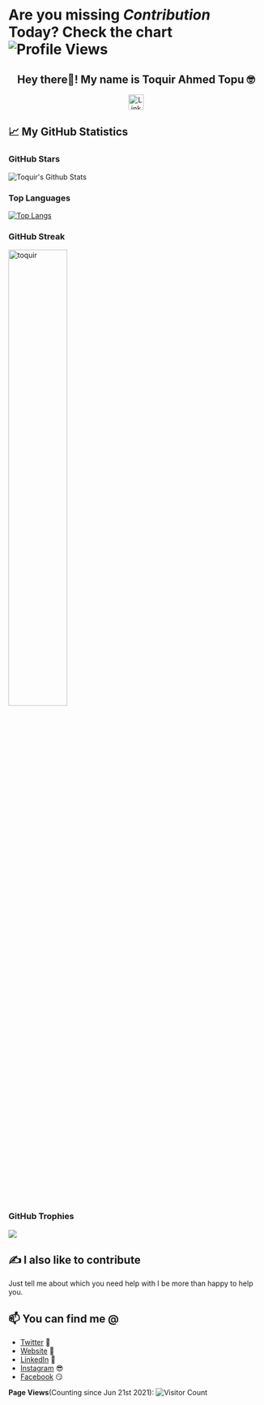 # Are you missing *Contribution* Today? Check the chart <img alt="Profile Views" src="https://komarev.com/ghpvc/?username=topujss&label=Profile%20Views&color=0e75b6&style=flat-square&color=blueviolet" />

<h2 align="center">Hey there👋! My name is Toquir Ahmed Topu 🤓</h2>

<p align=center>
  <a target="_blank" href="https://linkedin.com/in/topujss"><img alt="Linkedin connection" height="30px" src="https://img.shields.io/twitter/follow/topujss?label=Connect%20on%20Linkedin&style=social&logo=linkedin"></a>

</p>


## 📈 My GitHub Statistics
### GitHub Stars

![Toquir's Github Stats](https://github-readme-stats.vercel.app/api?username=topujss&show_icons=true&theme=radical)

### Top Languages

[![Top Langs](https://github-readme-stats.vercel.app/api/top-langs/?username=topujss&layout=compact)](https://github.com/topujss/github-readme-stats)

### GitHub Streak

<img width="48%" src="https://github-readme-streak-stats.herokuapp.com/?user=topujss&theme=highcontrast&hide_border=true" alt="toquir" />

### GitHub Trophies

<img src="https://github-profile-trophy.vercel.app/?username=topujss&theme=juicyfresh&no-bg=true" />

## ✍️ I also like to contribute
Just tell me about which you need help with I be more than happy to help you.

## 📫 You can find me @
<!-- YOU-CAN-FIND-ME:START -->
- [Twitter](https://twitter.com/topujss) 🐤
- [Website](https://toquir.me/) 🔗
- [LinkedIn](https://www.linkedin.com/in/topujss/) 💼
- [Instagram](https://www.instagram.com/topujss/) 😎
- [Facebook](https://www.facebook.com/topujss) 😏
<!-- YOU-CAN-FIND-ME:END -->

**Page Views**(Counting since Jun 21st 2021): ![Visitor Count](https://profile-counter.glitch.me/topujss/count.svg)
